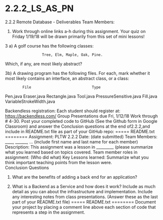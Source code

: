 # 2.2.2_LS_AS_PN
2.2.2 Remote Database - Deliverables
Team Members: 


1) Work through online links a-h during this assignment.  Your quiz on Friday 1/19/18 will be drawn primarily from this set of mini lessons!


3 a) A golf course has the following classes: 

                     Tree, Elm, Maple, Oak, Pine. 

Which, if any, are most likely abstract?



3b) A drawing program has the following files. For each, mark whether it most likely contains an interface, an abstract class, or a class:

            File							Type
Pen.java 
Eraser.java 
Rectangle.java 
Tool.java 
PressureSensitive.java 
Fill.java 
VariableStrokeWidth.java 


Backendless registration:
Each student should register at: https://backendless.com/
Group Presentations due Fri, 1/12/18
Work through # 4-30.  Post your completed code to GitHub  (See the Github form in Google Classroom) and answer the Conclusion questions at the end of2.2.2,and include in README.txt
file as part of your GitHub repo:
===== README.txt ========
Assignment: PLTW 2.2.2
Date: (date submitted)
Team Members: ____, ______, ... (include first name and last name for each member)
Description:
This assignment was a lesson in _________ (please summarize what you learned based on topics covered.
Team member roles in assignment: (Who did what)
Key Lessons learned:
Summarize what you think important teaching points from the lesson were.  
Conclusion Questions
1)  What are the benefits of adding a back end for an application? 




2) What is a Backend as a Service and how does it work? Include as much detail as you can about the infrastructure and implementation.  Include any interesting notes from class presentations.
(Answer these as the last part of your README.txt file)
===== README.txt ========
Document your project by placing a comment line above each section of code that represents
a step in the assignment. 

